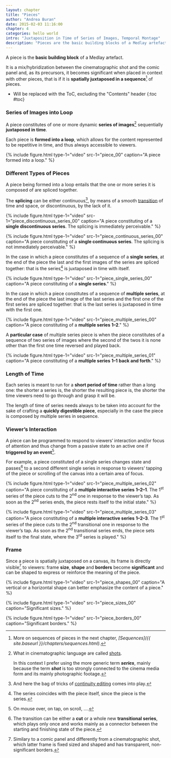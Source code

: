 ```yaml
---
layout: chapter
title: "Pieces"
author: "Andrea Buran"
date: 2015-02-03 11:16:00
chapter: 4
categories: hello world
intro: "Juxtaposition in Time of Series of Images, Temporal Montage"
description: "Pieces are the basic building blocks of a Medlay artefact and they start as a mix/hybridization between the cinematographic shot and the comic panel."
---
```


A piece is the **basic building block** of a Medlay artefact.

It is a mix/hybridization between the cinematographic shot and the comic panel and, as its precursors, it becomes significant when placed in context with other pieces, that is if it is **spatially juxtaposed in a sequence**[^sequences] of pieces.

+ Will be replaced with the ToC, excluding the "Contents" header
{:toc #toc}

### Series of Images into Loop

A piece constitutes of one or more dynamic **series of images**[^shot] sequentially **juxtaposed in time**.

Each piece is **formed into a loop**, which allows for the content represented to be repetitive in time, and thus always accessible to viewers.

{% include figure.html type-1="video" src-1="piece_00" caption="A piece formed into a loop." %}

### Different Types of Pieces

A piece being formed into a loop entails that the one or more series it is composed of are spliced together.

The **splicing** can be either continuous[^continuity-editing], by means of a smooth [transition](https://en.wikipedia.org/wiki/Film_transition "Film Transition in Wikipedia") of time and space, or discontinuous, by the lack of it.

{% include figure.html type-1="video" src-1="piece_discontinuous_series_00" caption="A piece constituting of a **single discontinuous series**. The splicing is immediately perceivable." %}

{% include figure.html type-1="video" src-1="piece_continuous_series_00" caption="A piece constituting of a **single continuous series**. The splicing is not immediately perceivable." %}

In the case in which a piece constitutes of a sequence of a **single series**, at the end of the piece the last and the first images of the series are spliced together: that is the series[^coincidence] is juxtaposed in time with itself.

{% include figure.html type-1="video" src-1="piece_single_series_00" caption="A piece constituting of a **single series**." %}

In the case in which a piece constitutes of a sequence of **multiple series**, at the end of the piece the last image of the last series and the first one of the first series are spliced together: that is the last series is juxtaposed in time with the first one.

{% include figure.html type-1="video" src-1="piece_multiple_series_00" caption="A piece constituting of a **multiple series** **1–2**." %}

A **particular case** of multiple series piece is when the piece constitutes of a sequence of two series of images where the second of the twos it is none other than the first one time reversed and played back.

{% include figure.html type-1="video" src-1="piece_multiple_series_01" caption="A piece constituting of a **multiple series** **1–1** **back and forth**." %}

### Length of Time

Each series is meant to run for a **short period of time** rather than a long one: the shorter a series is, the shorter the resulting piece is, the shorter the time viewers need to go through and grasp it will be.

The length of time of series needs always to be taken into account for the sake of crafting a **quickly digestible piece**, especially in the case the piece is composed by multiple series in sequence.

### Viewer’s Interaction

A piece can be programmed to respond to viewers‘ interaction and/or focus of attention and thus change from a passive state to an active one if **triggered by an event**[^events].

For example, a piece constituted of a single series changes state and passes[^transition] to a second different single series in response to viewers’ tapping of the piece or scrolling of the canvas into a certain area of focus.

{% include figure.html type-1="video" src-1="piece_multiple_series_02" caption="A piece constituting of a **multiple interactive series** **1–2–1**. The 1<sup>st</sup> series of the piece cuts to the 2<sup>nd</sup> one in response to the viewer’s tap. As soon as the 2<sup>nd</sup> series ends, the piece rests itself to the initial state." %}

{% include figure.html type-1="video" src-1="piece_multiple_series_03" caption="A piece constituting of a **multiple interactive series** **1–2–3**. The 1<sup>st</sup> series of the piece cuts to the 2<sup>nd</sup> transitional one in response to the viewer’s tap. As soon as the 2<sup>nd</sup> transitional series ends, the piece sets itself to the final state, where the 3<sup>rd</sup> series is played." %}

### Frame

Since a piece is spatially juxtaposed on a canvas, its frame is directly visible[^cinematographic-frame] to viewers: frame **size**, **shape** and **borders** become **significant** and can be shaped to express or reinforce the meaning of the piece.

{% include figure.html type-1="video" src-1="piece_shapes_00" caption="A vertical or a horizontal shape can better emphasize the content of a piece." %}

{% include figure.html type-1="video" src-1="piece_sizes_00" caption="Significant sizes." %}

{% include figure.html type-1="video" src-1="piece_borders_00" caption="Significant borders." %}




[^sequences]: More on sequences of pieces in the next chapter, *[Sequences]({{ site.baseurl }}/chapters/sequences.html)*.

[^shot]: What in cinematographic language are called [shots](https://en.wikipedia.org/wiki/Shot_%28filmmaking%29 "Shot in Wikipedia").

    In this context I prefer using the more generic term ***series***, mainly because the term ***shot*** is too strongly connected to the cinema media form and its mainly photographic footage.

[^continuity-editing]: And here the bag of tricks of [continuity editing](https://en.wikipedia.org/wiki/Continuity_editing "Continuity Editing in Wikipedia") comes into play.

[^coincidence]: The series coincides with the piece itself, since the piece is the series.

[^transition]: The transition can be either a **cut** or a whole new **transitional series**, which plays only once and works mainly as a connector between the starting and finishing state of the piece.

[^events]: On mouse over, on tap, on scroll, ….

[^cinematographic-frame]: Similary to a comic panel and differently from a cinematographic shot, which latter frame is fixed sized and shaped and has transparent, non-significant borders.